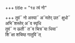 +++
title = "१४ त्वं नो"

+++
तुवं᳓ नो अस्या᳓ अ᳓मतेर् उत᳓ क्षुधो᳓  
अभि᳓शस्तेर् अ᳓व स्पृधि  
तुवं᳓ न ऊती᳓ त᳓व चित्र᳓या धिया᳓  
शि᳓क्षा शचिष्ठ गातुवि᳓त्